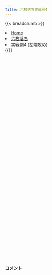 ```yaml
---
Title: 六枚落ち実戦例4
---
```

{{< breadcrumb >}}
  <li class="breadcrumb-item"><a href="/shogi-beginners/">Home</a></li>
  <li class="breadcrumb-item"><a href="/shogi-beginners/6mai/">六枚落ち</a></li>
  <li class="breadcrumb-item active" aria-current="page">実戦例4 (左端攻め)</li>
{{</ breadcrumb >}}
<div class="row pt-3">
  <div class="col-lg-1"></div>
  <div class="col-sm" tabindex="-1">
    <script id="example-kif" type="text/plain">
手合割：六枚落ち
下手：下手
上手：上手
手数----指手---------消費時間--
*<ruby>左端<rt>ひだりはし</rt></ruby><ruby>攻<rt>せ</rt></ruby>めの<ruby>勝<rt>か</rt></ruby>ち<ruby>方<rt>かた</rt></ruby>をおぼえましょう。
*<div class="text-center"><img class="img-fluid pt-3 w-50" src="/shogi-beginners/img/cat17.webp"></div>
   1 ４二玉(51)
*これまでは☖<ruby>３二金<rt>さんにーきん</rt></ruby>が<ruby>壁<rt>かべ</rt></ruby>になり<ruby>上手<rt>うわて</rt></ruby>はすこし<ruby>損<rt>そん</rt></ruby>をしていました。<ruby>上手<rt>うわて</rt></ruby>が<ruby>完璧<rt>かんぺき</rt></ruby>な<ruby>受<rt>う</rt></ruby>けをしてきた<ruby>場合<rt>ばあい</rt></ruby>はどうなるでしょうか。
   2 ７六歩(77)
   3 ７二金(61)
   4 ６六角(88)
   5 ８二銀(71)
   6 ９六歩(97)
   7 ７四歩(73)
   8 ９五歩(96)
   9 ６四歩(63)
  10 ５六歩(57)
*<ruby>角<rt>かく</rt></ruby>の<ruby>利<rt>き</rt></ruby>きを９<ruby>筋<rt>すじ</rt></ruby>に<ruby>残<rt>のこ</rt></ruby>す<ruby>大事<rt>だいじ</rt></ruby>な<ruby>一手<rt>いって</rt></ruby>です。
  11 ７三金(72)
  12 ９四歩(95)
  13 同　歩(93)
  14 同　香(99)
  15 ８四金(73)
  16 ９八飛(28)
  17 ９五歩打
  18 ８四角(66)
  19 同　歩(83)
  20 ９五飛(98)
*ここまでは<ruby>下手<rt>したて</rt></ruby>も<ruby>変化<rt>へんか</rt></ruby>する<ruby>必要<rt>ひよう</rt></ruby>はありません。
  21 ３四歩(33)
  22 ９三香成(94)
*<ruby>９三<rt>きゅうさん</rt></ruby>に<ruby>成<rt>な</rt></ruby>るのがよさそうです。
  23 ７一銀(82)
*<ruby>宿題<rt>しゅくだい</rt></ruby>: ☖<ruby>同銀<rt>どうぎん</rt></ruby>の<ruby>変化<rt>へんか</rt></ruby>も<ruby>考<rt>かんが</rt></ruby>えてみてください。
  24 ８三成香(93)
  25 ６二銀(71)
*<ruby>上手<rt>うわて</rt></ruby>は<ruby>横<rt>よこ</rt></ruby>からの<ruby>攻<rt>せ</rt></ruby>めにすこし<ruby>強<rt>つよ</rt></ruby>くなっています。
  26 ９二飛成(95)
  27 ５二金(41)
*<ruby>問題<rt>もんだい</rt></ruby>: <ruby>次<rt>つぎ</rt></ruby>の<ruby>手<rt>て</rt></ruby>を<ruby>考<rt>かんが</rt></ruby>えてみましょう。
*<div><img class="img-fluid" src="/shogi-beginners/img/cat2.webp"></div>
  28 ７五歩(76)
*やはりと<ruby>金<rt>きん</rt></ruby><ruby>攻<rt>せ</rt></ruby>めが<ruby>確実<rt>かくじつ</rt></ruby>です。
  29 ５四角打
  30 ７四歩(75)
  31 ２七角成(54)
*<ruby>馬<rt>うま</rt></ruby>を<ruby>作<rt>つく</rt></ruby>られたくらいではそれほど<ruby>怖<rt>こわ</rt></ruby>くありません。<ruby>駒<rt>こま</rt></ruby>を<ruby>渡<rt>わた</rt></ruby>さなければ<ruby>大丈夫<rt>だいじょうぶ</rt></ruby>です。
  32 ７三歩成(74)
  33 ５一銀(62)
  34 ７二成香(83)
  35 ３三玉(42)
  36 ６二と(73)
  37 同　銀(51)
  38 同　成香(72)
  39 ４二金(52)
  40 ５二成香(62)
  41 ３二金(42)
  42 ４一成香(52)
*ここまで<ruby>進<rt>すす</rt></ruby>めばあとすこしです。
  43 ５四馬(27)
  44 ３一成香(41)
  45 同　金(32)
  46 ４二銀打
*<ruby>決<rt>き</rt></ruby>め<ruby>手<rt>て</rt></ruby>です。<ruby>下手<rt>したて</rt></ruby>は<ruby>攻<rt>せ</rt></ruby>め<ruby>間違<rt>まちが</rt></ruby>わなければ<ruby>勝<rt>か</rt></ruby>てるので、もっとゆっくり<ruby>攻<rt>せ</rt></ruby>めてもいいです。
  47 同　金(31)
*<ruby>問題<rt>もんだい</rt></ruby>: <ruby>次<rt>つぎ</rt></ruby>の<ruby>手<rt>て</rt></ruby>を<ruby>考<rt>かんが</rt></ruby>えてみましょう。<ruby>難問<rt>なんもん</rt></ruby>。
*<div><img class="img-fluid" src="/shogi-beginners/img/cat2.webp"></div>
  48 ２二銀打
*<ruby>詰将棋<rt>つめしょうぎ</rt></ruby>でも<ruby>出<rt>で</rt></ruby>てくる<ruby>手筋<rt>てすじ</rt></ruby>です。<ruby>詰将棋<rt>つめしょうぎ</rt></ruby>の<ruby>練習<rt>れんしゅう</rt></ruby>をすると、このような<ruby>手<rt>て</rt></ruby>が<ruby>見<rt>み</rt></ruby>えるようになってきます。
  49 ４四玉(33)
*<ruby>同玉<rt>どうぎょく</rt></ruby>は<ruby>即<rt>そく</rt></ruby><ruby>詰<rt>つ</rt></ruby>みなので<ruby>逃<rt>に</rt></ruby>げる<ruby>一手<rt>いって</rt></ruby>です。
  50 ４二龍(92)
  51 ５七香打
  52 ６八玉(59)
  53 ６五馬(54)
*<ruby>問題<rt>もんだい</rt></ruby>: <ruby>次<rt>つぎ</rt></ruby>の<ruby>手<rt>て</rt></ruby>を<ruby>考<rt>かんが</rt></ruby>えてみましょう。<ruby>難問<rt>なんもん</rt></ruby>。
*<div><img class="img-fluid" src="/shogi-beginners/img/cat2.webp"></div>
  54 ５五金打
*ほかにも<ruby>正解<rt>せいかい</rt></ruby>はありますが、☗<ruby>５五金打<rt>ごーごーきんうち</rt></ruby>が<ruby>一番<rt>いちばん</rt></ruby>わかりやすいです。
  55 同　馬(65)
  56 同　歩(56)
  57 ５六金打
  58 ３三角打
  59 ４五玉(44)
  60 ３六金打
  61 投了
*<a href="/shogi-beginners/6mai/example5/">
*<ruby>次<rt>つぎ</rt></ruby>の<ruby>棋譜<rt>きふ</rt></ruby>を<ruby>見<rt>み</rt></ruby>よう！
*<div class="text-center"><img class="img-fluid pt-3 w-50" src="/shogi-beginners/img/cat1.webp"></div></a>
まで60手で下手の勝ち
    </script>
    <svg id="example" xmlns="http://www.w3.org/2000/svg" viewBox="0,0,400,540"></svg>
  </div>
  <div class="col-sm">
    <h4 class="pt-3">コメント</h4>
    <div id="comment"></div>
  </div>
  <div class="col-lg-1"></div>
</div>
